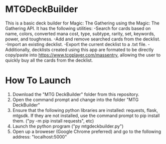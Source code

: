 # MTGDeckBuilder

This is a basic deck builder for Magic: The Gathering using the Magic: The Gathering API. It has the following utilities:
  -Search for cards based on name, colors, converted mana cost, type, subtype, rarity, set, keywords, power, and toughness.
  -Add and remove searched cards from the decklist.
  -Import an existing decklist.
  -Export the current decklist to a .txt file. 
  -Additionally, decklists created using this app are formated to be directly copy/paste into https://www.tcgplayer.com/massentry, allowing the user to quickly buy all the cards from the decklist.
  
# How To Launch

1. Download the "MTG DeckBuilder" folder from this repository.
2. Open the command prompt and change into the folder "MTG DeckBuilder"
3. Ensure that the following python libraries are installed: requests, flask, mtgsdk. If they are not installed, use the command prompt to pip install them. ("py -m pip install requests", etc)
4. Launch the python program ("py mtgdeckbuilder.py")
5. Open up a broweser (Google Chrome preferred) and go to the following address: "localhost:5000"
